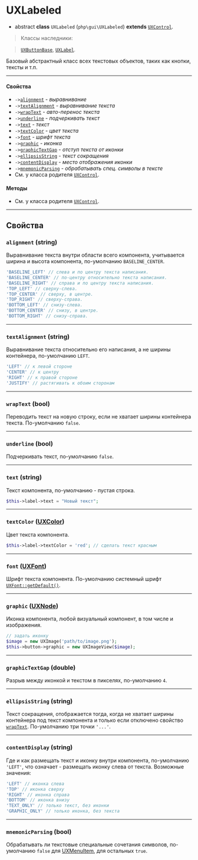 # UXLabeled

- abstract **class** `UXLabeled` (`php\gui\UXLabeled`) **extends** [`UXControl`](UXControl).

> Классы наследники:

> [`UXButtonBase`](UXButtonBase), [`UXLabel`](UXLabel).

Базовый абстрактный класс всех текстовых объектов, таких как кнопки, тексты и т.п.

---

#### Свойства
- `->`[`alignment`](#alignment-string) - _выравнивание_
- `->`[`textAlignment`](#textalignment-string) - _выравнивание текста_
- `->`[`wrapText`](#wraptext-bool) - _авто-перенос текста_
- `->`[`underline`](#underline-bool) - _подчеркивать текст_
- `->`[`text`](#text-string) - _текст_
- `->`[`textColor`](#textcolor-uxcolor) - _цвет текста_
- `->`[`font`](#font-uxfont) - _шрифт текста_
- `->`[`graphic`](#graphic-uxnode) - _иконка_
- `->`[`graphicTextGap`](#graphictextgap-double) - _отступ текста от иконки_
- `->`[`ellipsisString`](#ellipsisstring-string) - _текст сокращения_
- `->`[`contentDisplay`](#contentdisplay-string) - _место отображения иконки_
- `->`[`mnemonicParsing`](#mnemonicparsing-bool) - _обрабатывать спец. символы в тексте_
- См. у класса родителя [`UXControl`](UXControl).

#### Методы
- См. у класса родителя [`UXControl`](UXControl).

---

## Свойства

### `alignment` (string)
Выравнивание текста внутри области всего компонента, учитывается ширина и высота компонента, по-умолчанию `BASELINE_CENTER`.
```php
'BASELINE_LEFT' // слева и по центру текста написания.
'BASELINE_CENTER' // по-центру относительно текста написания.
'BASELINE_RIGHT' // справа и по центру текста написания.
'TOP_LEFT' // сверху-слева.
'TOP_CENTER' // сверху, в центре.
'TOP_RIGHT' // сверху-справа.
'BOTTOM_LEFT' // снизу-слева.
'BOTTOM_CENTER' // снизу, в центре.
'BOTTOM_RIGHT' // снизу-справа.
```

---

### `textAlignment` (string)
Выравнивание текста относительно его написания, а не ширины контейнера, по-умолчанию `LEFT`.

```php
'LEFT' // к левой стороне
'CENTER' // к центру
'RIGHT' // к правой стороне
'JUSTIFY' // растягивать к обоим сторонам
```

---

### `wrapText` (bool)
Переводить текст на новую строку, если не хватает ширины контейнера текста. По-умолчанию `false`.

---

### `underline` (bool)
Подчеркивать текст, по-умолчанию `false`.

---

### `text` (string)
Текст компонента, по-умолчанию - пустая строка.

```php
$this->label->text = "Новый текст";
```

---

### `textColor` ([UXColor](UXColor))
Цвет текста компонента.

```php
$this->label->textColor = 'red'; // сделать текст красным
```

---

### `font` ([UXFont](UXFont))
Шрифт текста компонента. По-умолчанию системный шрифт [`UXFont::getDefault()`](UXFont#getdefault).

---

### `graphic` ([UXNode](UXNode))
Иконка компонента, любой визуальный компонент, в том числе и изображения.

```php
// задать иконку
$image = new UXImage('path/to/image.png');
$this->button->graphic = new UXImageView($image);
```

---

### `graphicTextGap` (double)
Разрыв между иконкой и текстом в пикселях, по-умолчанию `4`.

---

### `ellipsisString` (string)
Текст сокращения, отображается тогда, когда не хватает ширины контейнера под текст компонента и только если отключено свойство [`wrapText`](#wraptext-bool). По-умолчанию три точки `'...'`.

---

### `contentDisplay` (string)
Где и как размещать текст и иконку внутри компонента, по-умолчанию `'LEFT'`, что означает - размещать иконку слева от текста. Возможные значения:
```php
'LEFT' // иконка слева
'TOP' // иконка сверху
'RIGHT' // иконка справа
'BOTTOM' // иконка внизу
'TEXT_ONLY' // только текст, без иконки
'GRAPHIC_ONLY' // только иконка, без текста
```

---

### `mnemonicParsing` (bool)
Обрабатывать ли текстовые специальные сочетания символов, по-умолчанию `false` для [UXMenuItem](UXMenuItem), для остальных `true`.
